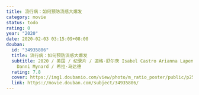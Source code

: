 ```yaml
---
title: 流行病：如何预防流感大爆发
category: movie
status: todo
rating: 0
year: "2020"
date: 2020-02-03 03:15:09+08:00
douban:
  id: "34935806"
  title: 流行病：如何预防流感大爆发
  subtitle: 2020 / 美国 / 纪录片 / 道格·舒尔茨 Isabel Castro Arianna Lapenne Ryan McGarry
    Danni Mynard / 希拉·马达德
  rating: 7.8
  cover: https://img1.doubanio.com/view/photo/m_ratio_poster/public/p2581706709.jpg
  link: https://movie.douban.com/subject/34935806/
---
```



